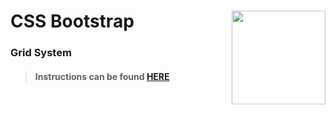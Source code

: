 # CSS Bootstrap <img align="right" src="https://github.com/Learning-Fuze/prototypes_root/blob/assets/assets/images/logos/LF_LOGO.png?raw=true" width="150">
### Grid System

>#### Instructions can be found <a href="http://learning-fuze.github.io/prototypes_root/#/CSS-Bootstrap-Grid" target="_blank">HERE</a>
